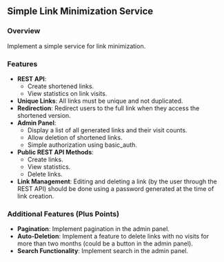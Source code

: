 ## Simple Link Minimization Service

### Overview
Implement a simple service for link minimization.

### Features
- **REST API**:
    - Create shortened links.
    - View statistics on link visits.
- **Unique Links**: All links must be unique and not duplicated.
- **Redirection**: Redirect users to the full link when they access the shortened version.
- **Admin Panel**:
    - Display a list of all generated links and their visit counts.
    - Allow deletion of shortened links.
    - Simple authorization using basic_auth.
- **Public REST API Methods**:
    - Create links.
    - View statistics.
    - Delete links.
- **Link Management**: Editing and deleting a link (by the user through the REST API) should be done using a password generated at the time of link creation.

### Additional Features (Plus Points)
- **Pagination**: Implement pagination in the admin panel.
- **Auto-Deletion**: Implement a feature to delete links with no visits for more than two months (could be a button in the admin panel).
- **Search Functionality**: Implement search in the admin panel.

